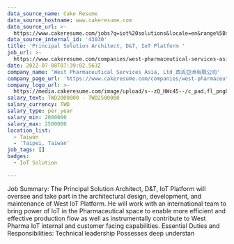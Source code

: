 ```yaml
---
data_source_name: Cake Resume
data_source_hostname: www.cakeresume.com
data_source_url: >-
  https://www.cakeresume.com/jobs?q=iot%20solutions&locale=en&range%5Bsalary_range%5D%5Bmin%5D=1000000
data_source_internal_id: '43030'
title: 'Principal Solution Architect, D&T, IoT Platform '
job_url: >-
  https://www.cakeresume.com/companies/west-pharmaceutical-services-asia-ltd_/jobs/principal-solution-architect-d-t-iot-platform
date: 2022-07-08T07:39:02.563Z
company_name: 'West Pharmaceutical Services Asia, Ltd_西氏亞洲有限公司'
company_page_url: 'https://www.cakeresume.com/companies/west-pharmaceutical-services-asia-ltd_'
company_logo_url: >-
  https://media.cakeresume.com/image/upload/s--zQ_HWc45--/c_pad,fl_png8,h_200,w_200/v1619171261/gkbfvipbcvnawaeh2biw.png
salary_text: TWD2000000 - TWD2500000
salary_currency: TWD
salary_type: per_year
salary_min: 2000000
salary_max: 2500000
location_list:
  - Taiwan
  - 'Taipei, Taiwan'
job_tags: []
badges:
  - IoT Solution

---
```


Job Summary: The Principal Solution Architect, D&T, IoT Platform will oversee and take part in the architectural design, development, and maintenance of West IoT Platform. He will work with an international team to bring power of IoT in the Pharmaceutical space to enable more efficient and effective production flow as well as instrumentally contribute to West Pharma IoT internal and customer facing capabilities. Essential Duties and Responsibilities: Technical leadership Possesses deep understan